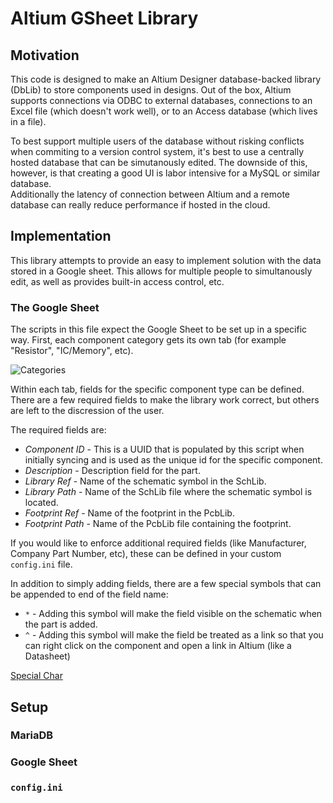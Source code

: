 # Altium GSheet Library

## Motivation

This code is designed to make an Altium Designer database-backed library (DbLib)
to store components used in designs.  Out of the box, Altium supports
connections via ODBC to external databases, connections to an Excel file (which 
doesn't work well), or to an Access database (which lives in a file).

To best support multiple users of the database without risking conflicts when
commiting to a version control system, it's best to use a centrally hosted
database that can be simutanously edited.  The downside of this, however,
is that creating a good UI is labor intensive for a MySQL or similar database.  
Additionally the latency of  connection between Altium and a remote database 
can really reduce performance if hosted in the cloud.


## Implementation

This library attempts to provide an easy to implement solution with the data
stored in a Google sheet.  This allows for multiple people to simultanously
edit, as well as provides built-in access control, etc.


### The Google Sheet

The scripts in this file expect the Google Sheet to be set up in a specific way.
First, each component category gets its own tab (for example "Resistor",
"IC/Memory", etc).

![Categories](https://github.com/jnutzmann/altium_gsheet_library/raw/main/docs/common/images/categories.png "Categories")

Within each tab, fields for the specific component type can be defined.  There
are a few required fields to make the library work correct, but others are left
to the discression of the user.

The required fields are:
- *Component ID* - This is a UUID that is populated by this script when initially
  syncing and is used as the unique id for the specific component.
- *Description* - Description field for the part.
- *Library Ref* - Name of the schematic symbol in the SchLib.
- *Library Path* - Name of the SchLib file where the schematic symbol is located.
- *Footprint Ref* - Name of the footprint in the PcbLib.
- *Footprint Path* - Name of the PcbLib file containing the footprint.

If you would like to enforce additional required fields (like Manufacturer,
Company Part Number, etc), these can be defined in your custom `config.ini` file.

In addition to simply adding fields, there are a few special symbols that can
be appended to end of the field name:
- `*` - Adding this symbol will make the field visible on the schematic when the
  part is added.
- `^` - Adding this symbol will make the field be treated as a link so that
  you can right click on the component and open a link in Altium (like a
  Datasheet)

[Special Char](https://github.com/jnutzmann/altium_gsheet_library/raw/main/docs/common/images/special_char.png "Special Char")

## Setup

### MariaDB

### Google Sheet

### `config.ini`